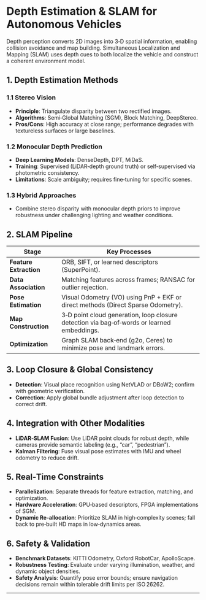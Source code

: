 # Depth Estimation & SLAM for Autonomous Vehicles  

Depth perception converts 2D images into 3‑D spatial information, enabling collision avoidance and map building. Simultaneous Localization and Mapping (SLAM) uses depth cues to both localize the vehicle and construct a coherent environment model.

## 1. Depth Estimation Methods  

### 1.1 Stereo Vision  
- **Principle**: Triangulate disparity between two rectified images.  
- **Algorithms**: Semi‑Global Matching (SGM), Block Matching, DeepStereo.  
- **Pros/Cons**: High accuracy at close range; performance degrades with textureless surfaces or large baselines.

### 1.2 Monocular Depth Prediction  
- **Deep Learning Models**: DenseDepth, DPT, MiDaS.  
- **Training**: Supervised (LiDAR‑depth ground truth) or self‑supervised via photometric consistency.  
- **Limitations**: Scale ambiguity; requires fine‑tuning for specific scenes.

### 1.3 Hybrid Approaches  
- Combine stereo disparity with monocular depth priors to improve robustness under challenging lighting and weather conditions.

## 2. SLAM Pipeline  

| Stage | Key Processes |
|-------|---------------|
| **Feature Extraction** | ORB, SIFT, or learned descriptors (SuperPoint). |
| **Data Association** | Matching features across frames; RANSAC for outlier rejection. |
| **Pose Estimation** | Visual Odometry (VO) using PnP + EKF or direct methods (Direct Sparse Odometry). |
| **Map Construction** | 3‑D point cloud generation, loop closure detection via bag‑of‑words or learned embeddings. |
| **Optimization** | Graph SLAM back‑end (g2o, Ceres) to minimize pose and landmark errors. |

## 3. Loop Closure & Global Consistency  

- **Detection**: Visual place recognition using NetVLAD or DBoW2; confirm with geometric verification.  
- **Correction**: Apply global bundle adjustment after loop detection to correct drift.  

## 4. Integration with Other Modalities  

- **LiDAR‑SLAM Fusion**: Use LiDAR point clouds for robust depth, while cameras provide semantic labeling (e.g., “car”, “pedestrian”).  
- **Kalman Filtering**: Fuse visual pose estimates with IMU and wheel odometry to reduce drift.  

## 5. Real‑Time Constraints  

- **Parallelization**: Separate threads for feature extraction, matching, and optimization.  
- **Hardware Acceleration**: GPU‑based descriptors, FPGA implementations of SGM.  
- **Dynamic Re‑allocation**: Prioritize SLAM in high‑complexity scenes; fall back to pre‑built HD maps in low‑dynamics areas.

## 6. Safety & Validation  

- **Benchmark Datasets**: KITTI Odometry, Oxford RobotCar, ApolloScape.  
- **Robustness Testing**: Evaluate under varying illumination, weather, and dynamic object densities.  
- **Safety Analysis**: Quantify pose error bounds; ensure navigation decisions remain within tolerable drift limits per ISO 26262.

---
